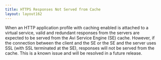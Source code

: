 ```yaml
---
title: HTTPS Responses Not Served from Cache
layout: layout162
---
```

When an HTTP application profile with caching enabled is attached to a virtual service, valid and redundant responses from the servers are expected to be served from the Avi Service Engine (SE) cache. However, if the connection between the client and the SE or the SE and the server uses SSL (with SSL terminated at the SE), responses will not be served from the cache. This is a known issue and will be resolved in a future release.
